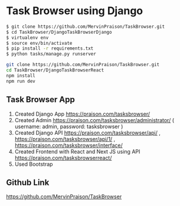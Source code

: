 # Task Browser using Django 

```sh
$ git clone https://github.com/MervinPraison/TaskBrowser.git
$ cd TaskBrowser/DjangoTaskBrowserDjango
$ virtualenv env
$ source env/bin/activate
$ pip install -r requirements.txt
$ python tasks/manage.py runserver
```

```sh
git clone https://github.com/MervinPraison/TaskBrowser.git
cd TaskBrowser/DjangoTaskBrowserReact
npm install
npm run dev
```

## Task Browser App

1. Created Django App https://praison.com/tasksbrowser/
2. Created Admin https://praison.com/tasksbrowser/administrator/ ( username: admin, password: tasksbrowser )
3. Created Django API https://praison.com/tasksbrowser/api/ , https://praison.com/tasksbrowser/api/1/ , https://praison.com/tasksbrowser/interface/
4. Created Frontend with React and Next JS using API https://praison.com/tasksbrowserreact/
5. Used Bootstrap

## Github Link 

https://github.com/MervinPraison/TaskBrowser
